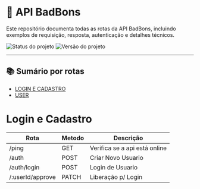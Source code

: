 # 🚀 API BadBons

Este repositório documenta todas as rotas da API BadBons, incluindo exemplos de requisição, resposta, autenticação e detalhes técnicos.

![Status do projeto](https://camo.githubusercontent.com/92e31ba8defedda019020920514ab8b2542d2b21e0162f088870ebde8171efb0/68747470733a2f2f696d672e736869656c64732e696f2f62616467652f7374617475732d656d253230646573656e766f6c76696d656e746f2d79656c6c6f77) ![Versão do projeto](https://camo.githubusercontent.com/eb2ced8b4e517e1b6b7da52500a052fbf18073b473abb1eb01a6a1a023424b28/68747470733a2f2f696d672e736869656c64732e696f2f62616467652f766572732543332541336f2d312e302e302d626c7565) 

***

## 📚 Sumário por rotas

- [LOGIN E CADASTRO](#login-e-cadastro)
- [USER](#user)

# Login e Cadastro

| Rota             | Metodo        | Descrição     |
|------------------|---------------|---------------|
| /ping            | GET           | Verifica se a api está online |
| /auth            | POST          | Criar Novo Usuario          |
| /auth/login      | POST          | Login de Usuario        |
| /:userId/approve | PATCH         | Liberação p/ Login